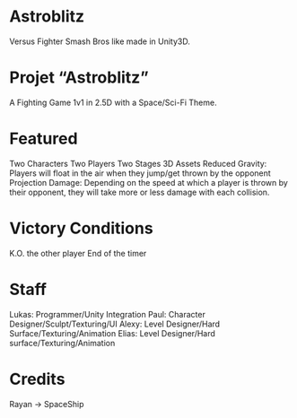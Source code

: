 # Astroblitz

Versus Fighter Smash Bros like made in Unity3D.

# Projet “Astroblitz”

A Fighting Game 1v1 in 2.5D with a Space/Sci-Fi Theme.

# Featured

Two Characters
Two Players
Two Stages
3D Assets
Reduced Gravity: Players will float in the air when they jump/get thrown by the opponent
Projection Damage: Depending on the speed at which a player is thrown by their opponent, they will take more or less damage with each collision.

# Victory Conditions
K.O. the other player
End of the timer

# Staff
Lukas: Programmer/Unity Integration
Paul: Character Designer/Sculpt/Texturing/UI
Alexy: Level Designer/Hard Surface/Texturing/Animation
Elias: Level Designer/Hard surface/Texturing/Animation

# Credits
Rayan →  SpaceShip

